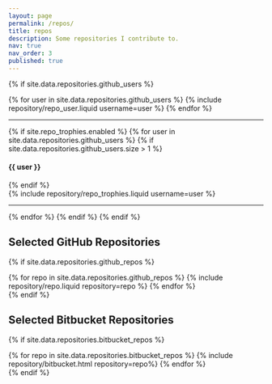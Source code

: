 ```yaml
---
layout: page
permalink: /repos/
title: repos
description: Some repositories I contribute to.
nav: true
nav_order: 3
published: true
---
```


<!-- ## GitHub users -->

{% if site.data.repositories.github_users %}

<div class="repositories d-flex flex-wrap flex-md-row flex-column justify-content-between align-items-center">
  {% for user in site.data.repositories.github_users %}
    {% include repository/repo_user.liquid username=user %}
  {% endfor %}
</div>

---

{% if site.repo_trophies.enabled %}
{% for user in site.data.repositories.github_users %}
{% if site.data.repositories.github_users.size > 1 %}

  <h4>{{ user }}</h4>
  {% endif %}
  <div class="repositories d-flex flex-wrap flex-md-row flex-column justify-content-between align-items-center">
  {% include repository/repo_trophies.liquid username=user %}
  </div>

---

{% endfor %}
{% endif %}
{% endif %}

## Selected GitHub Repositories

{% if site.data.repositories.github_repos %}

<div class="repositories d-flex flex-wrap flex-md-row flex-column justify-content-between align-items-center">
  {% for repo in site.data.repositories.github_repos %}
    {% include repository/repo.liquid repository=repo %}
  {% endfor %}
</div>
{% endif %}

## Selected Bitbucket Repositories

{% if site.data.repositories.bitbucket_repos %}
<div class="repositories d-flex flex-wrap flex-md-row flex-column justify-content-between align-items-center">
  {% for repo in site.data.repositories.bitbucket_repos %}
    {% include repository/bitbucket.html repository=repo%}
  {% endfor %}
</div>
{% endif %}